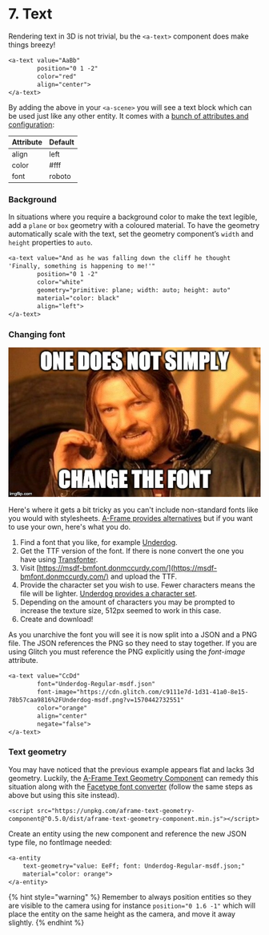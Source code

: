 # 7. Text

Rendering text in 3D is not trivial, bu the `<a-text>` component does make things breezy!

```markup
<a-text value="AaBb"
        position="0 1 -2"
        color="red"
        align="center">
</a-text>
```

By adding the above in your `<a-scene>` you will see a text block which can be used just like any other entity. It comes with a [bunch of attributes and configuration](https://aframe.io/docs/0.9.0/components/text.html):

| Attribute | Default |
| :--- | :--- |
| align | left |
| color | \#fff |
| font | roboto |

### Background

In situations where you require a background color to make the text legible, add a `plane` or `box` geometry with a coloured material. To have the geometry automatically scale with the text, set the geometry component’s `width` and `height` properties to `auto`.

```markup
<a-text value="And as he was falling down the cliff he thought 'Finally, something is happening to me!'"
        position="0 1 -2"
        color="white"
        geometry="primitive: plane; width: auto; height: auto"
        material="color: black"
        align="left">
</a-text>
```

### Changing font

![](../../.gitbook/assets/download.jpeg)

Here's where it gets a bit tricky as you can't include non-standard fonts like you would with stylesheets. [A-Frame provides alternatives](https://aframe.io/docs/0.9.0/components/text.html#stock-fonts) but if you want to use your own, here's what you do.

1. Find a font that you like, for example [Underdog](https://fonts.google.com/?category=Display&selection.family=Underdog).
2. Get the TTF version of the font. If there is none convert the one you have using [Transfonter](https://transfonter.org).
3. Visit [https://msdf-bmfont.donmccurdy.com/](https://msdf-bmfont.donmccurdy.com/) and upload the TTF.
4. Provide the character set you wish to use. Fewer characters means the file will be lighter. [Underdog provides a character set](https://fonts.google.com/specimen/Underdog).
5. Depending on the amount of characters you may be prompted to increase the texture size, 512px seemed to work in this case.
6. Create and download!

As you unarchive the font you will see it is now split into a JSON and a PNG file. The JSON references the PNG so they need to stay together. If you are using Glitch you must reference the PNG explicitly using the _font-image_ attribute.

```markup
<a-text value="CcDd"
        font="Underdog-Regular-msdf.json"
        font-image="https://cdn.glitch.com/c9111e7d-1d31-41a0-8e15-78b57caa9816%2FUnderdog-msdf.png?v=1570442732551"
        color="orange"
        align="center"
        negate="false">
</a-text>
```

### Text geometry

You may have noticed that the previous example appears flat and lacks 3d geometry. Luckily, the [A-Frame Text Geometry Component](https://www.npmjs.com/package/aframe-text-geometry-component) can remedy this situation along with the [Facetype font converter](http://gero3.github.io/facetype.js/) \(follow the same steps as above but using this site instead\). 

```markup
<script src="https://unpkg.com/aframe-text-geometry-component@^0.5.0/dist/aframe-text-geometry-component.min.js"></script> 
```

Create an entity using the new component and reference the new JSON type file, no fontImage needed:

```markup
<a-entity
    text-geometry="value: EeFf; font: Underdog-Regular-msdf.json;"
    material="color: orange">
</a-entity>
```

{% hint style="warning" %}
Remember to always position entities so they are visible to the camera using for instance `position="0 1.6 -1"` which will place the entity on the same height as the camera, and move it away slightly.
{% endhint %}

